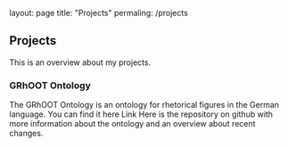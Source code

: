 layout: page
title: "Projects"
permaling: /projects

## Projects

This is an overview about my projects.

### GRhOOT Ontology
The GRhOOT Ontology is an ontology for rhetorical figures in the German language. You can find it here Link
Here is the repository on github with more information about the ontology and an overview about recent changes.


